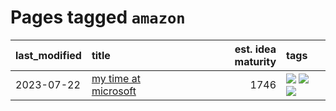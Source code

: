 # Pages tagged `amazon`

|last_modified|title|est. idea maturity|tags
|:---|:---|---:|:---|
|2023-07-22|[my time at microsoft](../my_time_at_microsoft.md)|1746|[![](https://img.shields.io/badge/tag-amazon-5d9a82)](../tags/amazon.md) [![](https://img.shields.io/badge/tag-autobiographical-aa21fc)](../tags/autobiographical.md) [![](https://img.shields.io/badge/tag-microsoft-869bd0)](../tags/microsoft.md)|